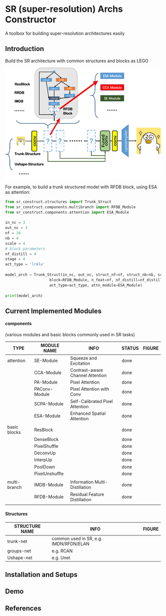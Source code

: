# SR (super-resolution) Archs Constructor

A toolbox for building super-resolution architectures easily

## Introduction

Build the SR architecture with common structures and blocks as LEGO

<p align="center">
  <img src="assets/figs/sr_archs.png" height=360>

For example, to build a trunk structured model with RFDB block, using ESA as attention:

```python
from sr_construct.structures import Trunk_Struct
from sr_construct.components.multibranch import RFDB_Module
from sr_construct.components.attention import ESA_Module

in_nc = 3
out_nc = 3
nf = 16
nb = 4
scale = 4
# block parameters
nf_distill = 4
stage = 4
act_type = 'lrelu'

model_arch = Trunk_Struct(in_nc, out_nc, struct_nf=nf, struct_nb=nb, scale=scale, 
                    block=RFDB_Module, n_feat=nf, nf_distill=nf_distill, stage=stage,
                    act_type=act_type, attn_module=ESA_Module)

print(model_arch)
```



## Current Implemented Modules

#### components

 (various modules and basic blocks commonly used in SR tasks)

| TYPE         | MODULE NAME    | INFO                             | STATUS | FIGURE |
| ------------ | -------------- | -------------------------------- | ------ | ------ |
| attention    | SE-Module      | Squeeze and Excitation           | done   |        |
|              | CCA-Module     | Contrast-aware Channel Attention | done   |        |
|              | PA-Module      | Pixel Attention                  | done   |        |
|              | PAConv-Module  | Pixel Attention with Conv        | done   |        |
|              | SCPA-Module    | Self-Calibrated Pixel Attention  | done   |        |
|              | ESA-Module     | Enhanced Spatial Attention       | done   |        |
|              |                |                                  |        |        |
| basic blocks | ResBlock       |                                  | done   |        |
|              | DenseBlock     |                                  | done   |        |
|              | PixelShuffle   |                                  | done   |        |
|              | DeconvUp       |                                  | done   |        |
|              | InterpUp       |                                  | done   |        |
|              | PoolDown       |                                  | done   |        |
|              | PixelUnshuffle |                                  | done   |        |
|              |                |                                  |        |        |
| multi-branch | IMDB-Module    | Information Multi-Distillation   | done   |        |
|              | RFDB-Module    | Residual Feature Distillation    | done   |        |
|              |                |                                  |        |        |



#### Structures

| STRUCTURE NAME | INFO                                   | FIGURE |
| -------------- | -------------------------------------- | ------ |
| trunk-net      | common used in SR, e.g. IMDN/RFDN/ELAN |        |
| groups-net     | e.g. RCAN                              |        |
| Ushape-net     | e.g. Unet                              |        |




## **Installation and Setups**





## **Demo**



## **References**

